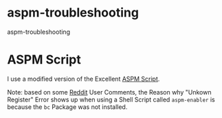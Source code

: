 # aspm-troubleshooting
aspm-troubleshooting

# ASPM Script
I use a modified version of the Excellent [ASPM Script](https://github.com/0x666690/ASPM).

Note: based on some [Reddit](https://www.reddit.com/r/debian/comments/8c6ytj/active_state_power_management_aspm/) User Comments, the Reason why "Unkown Register" Error shows up when using a Shell Script called `aspm-enabler` is because the `bc` Package was not installed.

